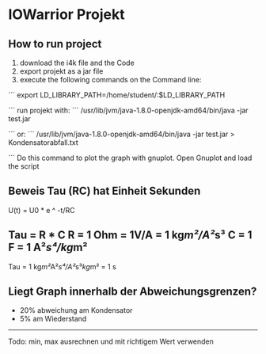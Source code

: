 

# IOWarrior Projekt

## How to run project

1. download the i4k file and the Code
2. export projekt as a jar file
3. execute the following commands on the Command line:

´´´
export LD_LIBRARY_PATH=/home/student/:$LD_LIBRARY_PATH

´´´
run projekt with:
´´´
/usr/lib/jvm/java-1.8.0-openjdk-amd64/bin/java -jar test.jar

´´´
or:
´´´
/usr/lib/jvm/java-1.8.0-openjdk-amd64/bin/java -jar test.jar > Kondensatorabfall.txt

´´´
Do this command to plot the graph with gnuplot.
Open Gnuplot and load the script


## Beweis Tau (RC) hat Einheit Sekunden

U(t) = U0 * e ^ -t/RC

Tau = R * C
R = 1 Ohm = 1V/A = 1 kg*m²/A²*s³
C = 1 F = 1 A²*s⁴/kg*m²
---
Tau = 1 kg*m²*A²*s⁴/A²*s³*kg*m² = 1 s


## Liegt Graph innerhalb der Abweichungsgrenzen?

- 20% abweichung am Kondensator
- 5% am Wiederstand
---
Todo: min, max ausrechnen und mit richtigem Wert verwenden

